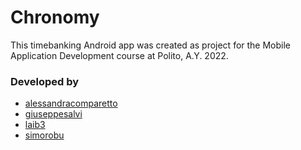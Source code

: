 # Chronomy

This timebanking Android app was created as project for the Mobile Application Development course at Polito, A.Y. 2022.

### Developed by 
- [alessandracomparetto](https://github.com/laib3/alessandracomparetto)
- [giuseppesalvi](https://github.com/giuseppesalvi)
- [laib3](https://github.com/laib3)
- [simorobu](https://github.com/simorobu)
